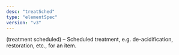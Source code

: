 ```yaml
---
desc: "treatSched"
type: "elementSpec"
version: "v3"
---
```


(treatment scheduled) – Scheduled treatment, e.g. de-acidification, restoration, etc.,
for an item.